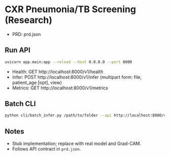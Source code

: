 # CXR Pneumonia/TB Screening (Research)

- PRD: prd.json

## Run API

```bash
uvicorn app.main:app --reload --host 0.0.0.0 --port 8000
```

- Health: GET http://localhost:8000/v1/health
- Infer: POST http://localhost:8000/v1/infer (multipart form: file, patient_age [opt], view)
- Metrics: GET http://localhost:8000/v1/metrics

## Batch CLI

```bash
python cli/batch_infer.py /path/to/folder --api http://localhost:8000/v1/infer
```

## Notes
- Stub implementation; replace with real model and Grad-CAM.
- Follows API contract in `prd.json`.